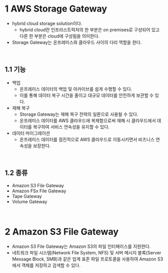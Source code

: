 # 1 AWS Storage Gateway

- hybrid cloud storage solution이다.
	- hybrid cloud란 인프라스트럭처의 한 부분은 on premises로 구성되어 있고 다른 한 부분은 cloud에 구성됨을 의미한다.
- Storage Gateway는 온프레미스와 클라우드 사이의 다리 역할을 한다.

<br>

## 1.1 기능

- 백업
	- 온프레미스 데이터의 백업 및 아카이브를 쉽게 수행할 수 있다.
	- 이를 통해 데이터 복구 시간을 줄이고 대규모 데이터를 안전하게 보관할 수 있다.
- 재해 복구
	- Storage Gateway는 재해 복구 전략의 일환으로 사용될 수 있다.
	- 온프레미스 데이터를 AWS 클라우드에 복제함으로써 재해 시 클라우드에서 데이터를 복구하여 서비스 연속성을 유지할 수 있다.
- 데이터 마이그레이션
	- 온프레미스 데이터를 점진적으로 AWS 클라우드로 이동시키면서 비즈니스 연속성을 보장한다.

<br>

## 1.2 종류

- Amazon S3 File Gateway
- Amazon FSx File Gateway
- Tape Gateway
- Volume Gateway

<br>

# 2 Amazon S3 File Gateway

- Amazon S3 File Gateway는 Amazon S3의 파일 인터페이스를 지원한다.
- 네트워크 파일 시스템(Network File System, NFS) 및 서버 메시지 블록(Server Message Block, SMB)과 같은 업계 표준 파일 프로토콜을 사용하여 Amazon S3에서 객체를 저장하고 검색할 수 있다.